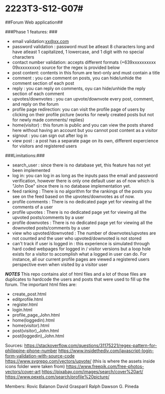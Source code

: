 # 2223T3-S12-G07#
##Forum Web application##

###Phase 1 features: ###

* email validation:xx@xx.com
* password validation : password must be atleast 8 characters long and have atleast 1 capitalized, 1 lowercase, and 1 digit with no special characters
* contact number validation: accepts different formats (+639xxxxxxxxxx   09xxxxxxxxx) source for the regex is provided below
* post content: contents in this forum are text-only and must contain a title
* comment : you can comment on posts, you can hide/unhide the comment section of each post
* reply : you can reply on comments, oyu can hide/unhide the reply section of each comment
* upvotes/downvotes : you can upvote/downvote every post, comment, and reply on the forum
* profile page redirection: you can visit the profile page of users by clicking on their profile picture (works for newly created posts but not for newly made comments/ replies)
* home(visitor) : this forum is public and you can view the posts shared here without having an account but you cannot post content as a visitor
* signout : you can sign out after log in
* view post : a post has a separate page on its own, different expercience for visitors and registered users


###Limitations:###

* search_user : since there is no database yet, this feature has not yet been implemented
* log in: you can log in as long as the inputs pass the email and password verification, 
        however there is only one default user as of now which is "John Doe" since 
        there is no database implementation yet.
* feed ranking : There is no algorithm for the rankings of the posts you see on the feed based on the upvotes/downvotes as of now.
* profile comments : There is no dedicated page yet for viewing all the comments of a user
* profile upvotes : There is no dedicated page yet for viewing all the upvoted posts/comments by a user
* profile downvotes : There is no dedicated page yet for viewing all the downvoted posts/comments by a user
* view who upvoted/downvoted : The number of downvotes/upvotes are not counted and the user who upvoted/downvoted is not stored
* can't track if user is logged in : this experience is simulated through hard coded webpages for logged in / visitor versions but a loop hole exists for a visitor to accomplish what a logged in user can do. For instance, all our current profile pages are viewed a registered users perspective even when visited by a visitor user


***NOTES***
This repo contains alot of html files and a lot of those files are duplicates to hardcode the users and posts that were used to fill up the forum.
The important html files are: 
* create_post.html
* editprofile.html
* register.html
* login.html
* profile_page_John.html
* home(loggedin).html
* home(visitor).html
* post(visitor)_John.html
* post(loggedin)_John.html

Sources:
https://stackoverflow.com/questions/31175221/regex-pattern-for-philippine-phone-number
https://www.insidethediv.com/javascript-login-form-validation-with-source-code
https://www.svgrepo.com/vectors/upvote/ (this is where the assets inside icons folder were taken from)
https://www.freepik.com/free-photos-vectors/cover-art
https://pixabay.com/images/search/cover%20art/
https://www.pexels.com/search/profile%20picture/

Members:
Rovic Balanon
David Grasparil
Ralph Dawson G. Pineda
